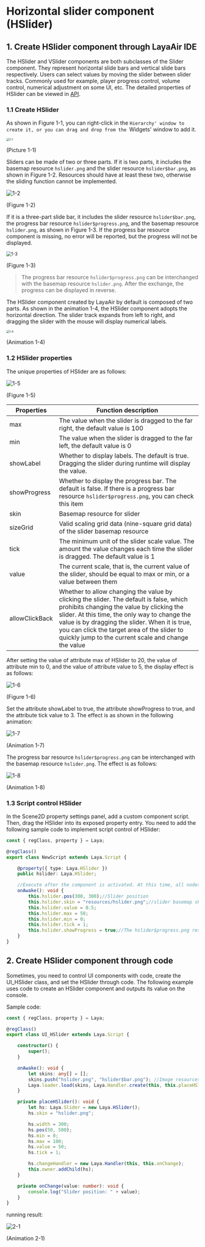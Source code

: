 # Horizontal slider component (HSlider)

## 1. Create HSlider component through LayaAir IDE

The HSlider and VSlider components are both subclasses of the Slider component. They represent horizontal slide bars and vertical slide bars respectively. Users can select values ​​by moving the slider between slider tracks. Commonly used for example, player progress control, volume control, numerical adjustment on some UI, etc. The detailed properties of HSlider can be viewed in [API](https://layaair.com/3.x/api/Chinese/index.html?version=3.0.0&type=2D&category=UI&class=laya.ui.HSlider).

### 1.1 Create HSlider

As shown in Figure 1-1, you can right-click in the `Hierarchy' window to create it, or you can drag and drop from the `Widgets' window to add it.

<img src="img/1-1.png" alt="1-1" style="zoom:50%;" />

(Picture 1-1)

Sliders can be made of two or three parts. If it is two parts, it includes the basemap resource `hslider.png` and the slider resource `hslider$bar.png`, as shown in Figure 1-2. Resources should have at least these two, otherwise the sliding function cannot be implemented.

![1-2](img/1-2.png)

(Figure 1-2)

If it is a three-part slide bar, it includes the slider resource `hslider$bar.png`, the progress bar resource `hslider$progress.png`, and the basemap resource `hslider.png`, as shown in Figure 1-3. If the progress bar resource component is missing, no error will be reported, but the progress will not be displayed.

<img src="img/1-3.png" alt="1-3" style="zoom:80%;" />

(Figure 1-3)

> The progress bar resource `hslider$progress.png` can be interchanged with the basemap resource `hslider.png`. After the exchange, the progress can be displayed in reverse.

The HSlider component created by LayaAir by default is composed of two parts. As shown in the animation 1-4, the HSlider component adopts the horizontal direction. The slider track expands from left to right, and dragging the slider with the mouse will display numerical labels.

<img src="img/1-4.gif" alt="1-4" style="zoom:50%;" />

(Animation 1-4)



### 1.2 HSlider properties

The unique properties of HSlider are as follows:

![1-5](img/1-5.png)

(Figure 1-5)

| **Properties**	| **Function description**	|
| -------------- | ------------------------------------------------------------ |
| max        	| The value when the slider is dragged to the far right, the default value is 100	|
| min        	| The value when the slider is dragged to the far left, the default value is 0	|
| showLabel  	| Whether to display labels. The default is true. Dragging the slider during runtime will display the value.	|
| showProgress | Whether to display the progress bar. The default is false. If there is a progress bar resource `hslider$progress.png`, you can check this item |
| skin       	| Basemap resource for slider	|
| sizeGrid   	| Valid scaling grid data (nine-square grid data) of the slider basemap resource	|
| tick       	| The minimum unit of the slider scale value. The amount the value changes each time the slider is dragged. The default value is 1 |
| value      	| The current scale, that is, the current value of the slider, should be equal to max or min, or a value between them |
| allowClickBack | Whether to allow changing the value by clicking the slider. The default is false, which prohibits changing the value by clicking the slider. At this time, the only way to change the value is by dragging the slider. When it is true, you can click the target area of ​​the slider to quickly jump to the current scale and change the value |

After setting the value of attribute max of HSlider to 20, the value of attribute min to 0, and the value of attribute value to 5, the display effect is as follows:

![1-6](img/1-6.png)

(Figure 1-6)

Set the attribute showLabel to true, the attribute showProgress to true, and the attribute tick value to 3. The effect is as shown in the following animation:

![1-7](img/1-7.gif)

(Animation 1-7)

The progress bar resource `hslider$progress.png` can be interchanged with the basemap resource `hslider.png`. The effect is as follows:

![1-8](img/1-8.gif)

(Animation 1-8)



### 1.3 Script control HSlider

In the Scene2D property settings panel, add a custom component script. Then, drag the HSlider into its exposed property entry. You need to add the following sample code to implement script control of HSlider:

```typescript
const { regClass, property } = Laya;

@regClass()
export class NewScript extends Laya.Script {

	@property({ type: Laya.HSlider })
	public hslider: Laya.HSlider;

	//Execute after the component is activated. At this time, all nodes and components have been created. This method is only executed once.
	onAwake(): void {
    	this.hslider.pos(300, 300);//Slider position
    	this.hslider.skin = "resources/hslider.png";//slider basemap skin
    	this.hslider.value = 0.5;
    	this.hslider.max = 50;
    	this.hslider.min = 0;
    	this.hslider.tick = 1;
    	this.hslider.showProgress = true;//The hslider$progress.png resource must exist, otherwise an error will be reported
	}
}
```



## 2. Create HSlider component through code

Sometimes, you need to control UI components with code, create the UI_HSlider class, and set the HSlider through code. The following example uses code to create an HSlider component and outputs its value on the console.

Sample code:

```typescript
const { regClass, property } = Laya;

@regClass()
export class UI_HSlider extends Laya.Script {

	constructor() {
    	super();
	}

	onAwake(): void {
    	let skins: any[] = [];
    	skins.push("hslider.png", "hslider$bar.png"); //Image resources come from "Engine API Usage Example"
    	Laya.loader.load(skins, Laya.Handler.create(this, this.placeHSlider));
	}

	private placeHSlider(): void {
    	let hs: Laya.Slider = new Laya.HSlider();
    	hs.skin = "hslider.png";

    	hs.width = 300;
    	hs.pos(50, 500);
    	hs.min = 0;
    	hs.max = 100;
    	hs.value = 50;
    	hs.tick = 1;

    	hs.changeHandler = new Laya.Handler(this, this.onChange);
    	this.owner.addChild(hs);
	}

	private onChange(value: number): void {
    	console.log("Slider position: " + value);
	}
}
```

running result:

![2-1](img/2-1.gif)

(Animation 2-1)

